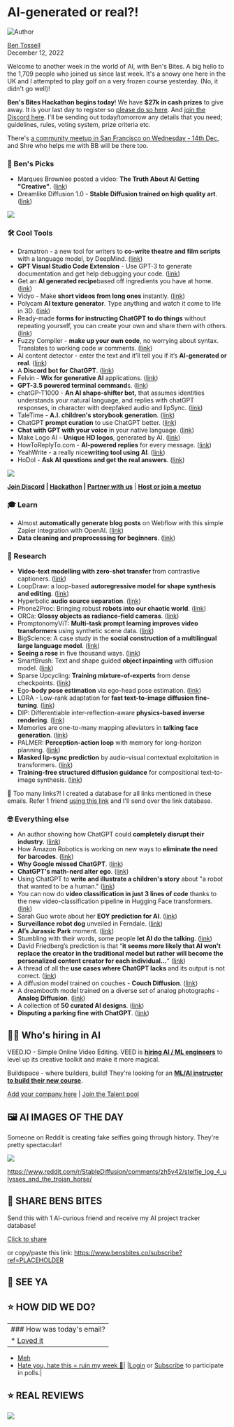 # AI-generated or real?!

![Author](https://media.beehiiv.com/cdn-cgi/image/fit=scale-down,format=auto,onerror=redirect,quality=80/uploads/user/profile_picture/fc858b4d-39e3-4be1-abf4-2b55504e21a2/thumb_uJ4UYake_400x400.jpg)

[Ben Tossell](https://www.twitter.com/bentossell)\
December 12, 2022

Welcome to another week in the world of AI, with Ben's Bites. A big hello to the 1,709 people who joined us since last week. It's a snowy one here in the UK and I attempted to play golf on a very frozen course yesterday. (No, it didn't go well)!

**Ben's Bites Hackathon begins today**! We have **$27k in cash prizes** to give away. It is your last day to register so [please do so here](https://vanilla-peach-484.notion.site/Ben-s-Bites-AI-Hackathon-27k-324b3e8b3d474a12a2e828b7ac45f9f9). And [join the Discord here](https://discord.gg/qd92NKjDdE). I'll be sending out today/tomorrow any details that you need; guidelines, rules, voting system, prize criteria etc.

There's [a community meetup in San Francisco on Wednesday - 14th Dec](https://lu.ma/sfbenbites), and Shre who helps me with BB will be there too.

### **🤌 Ben's Picks**

- Marques Brownlee posted a video: **The Truth About AI Getting "Creative"**. ([link](https://www.youtube.com/watch?v=0gNauGdOkro))
- Dreamlike Diffusion 1.0 - **Stable Diffusion trained on high quality art**. ([link](https://dreamlike.art/))

![](https://media.beehiiv.com/cdn-cgi/image/fit=scale-down,format=auto,onerror=redirect,quality=80/uploads/asset/file/299f23c0-7876-49cb-8b8a-2379839b35a6/image.png)

### **🛠️ Cool Tools**

- Dramatron - a new tool for writers to **co-write theatre and film scripts** with a language model, by DeepMind. ([link](https://twitter.com/DeepMind/status/1601237890708537344))
- **GPT Visual Studio Code Extension** - Use GPT-3 to generate documentation and get help debugging your code. ([link](https://github.com/Arrendy/gpt3-vscode-extension))
- Get an **AI generated recipe**based off ingredients you have at home. ([link](https://whatcanimaketoeat.com/))
- Vidyo - Make **short videos from long ones** instantly. ([link](https://vidyo.ai/))
- Polycam **AI texture generator**. Type anything and watch it come to life in 3D. ([link](https://poly.cam/material-generator))
- Ready-made **forms for instructing ChatGPT to do things** without repeating yourself, you can create your own and share them with others. ([link](https://showgpt.co/templates))
- Fuzzy Compiler - **make up your own code**, no worrying about syntax. Translates to working code w comments. ([link](https://twitter.com/yoheinakajima/status/1601787345921282049))
- AI content detector - enter the text and it’ll tell you if it’s **AI-generated or real**. ([link](https://huggingface.co/openai-detector/))
- A **Discord bot for ChatGPT**. ([link](https://github.com/m1guelpf/chatgpt-discord))
- Felvin - **Wix for generative AI** applications. ([link](https://felvin.com/))
- **GPT-3.5 powered terminal command**s. ([link](https://twitter.com/kevinafischer/status/1601883697061380096))
- chatGP-T1000 - **An AI shape-shifter bot,** that assumes identities understands your natural language, and replies with chatGPT responses, in character with deepfaked audio and lipSync. ([link](https://twitter.com/altryne/status/1602054507566882816))
- TaleTime - **A.I. children's storybook generation**. ([link](https://www.taletime.me/))
- ChatGPT **prompt curation** to use ChatGPT better. ([link](https://prompts.chat/))
- **Chat with GPT with your voice** in your native language. ([link](https://huggingface.co/spaces/fffiloni/whisper-to-chatGPT))
- Make Logo AI - **Unique HD logos**, generated by AI. ([link](https://makelogoai.com/))
- HowToReplyTo.com - **AI-powered replies** for every message. ([link](https://howtoreplyto.com/))
- YeahWrite - a really nice**writing tool using AI**. ([link](https://yeahwrite.io/))
- HoDoI - **Ask AI questions and get the real answers**. ([link](https://howdoi.ai/))

![](https://media.beehiiv.com/cdn-cgi/image/fit=scale-down,format=auto,onerror=redirect,quality=80/uploads/asset/file/d6ee4baa-91a3-4e25-8d01-ae6a44569673/FjpeL7NXwAI7Bvz.jpeg)

**[Join Discord](https://discord.gg/qd92NKjDdE) | [Hackathon](https://vanilla-peach-484.notion.site/Ben-s-Bites-AI-Hackathon-27k-324b3e8b3d474a12a2e828b7ac45f9f9) | [Partner with us](https://sponsor.bensbites.co/)** | [**Host or join a meetup**](https://meetups.bensbites.co/)

### **🎓 Learn**

- Almost **automatically generate blog posts** on Webflow with this simple Zapier integration with OpenAI. ([link](https://twitter.com/damidina/status/1601525621837815818))
- **Data cleaning and preprocessing for beginners**. ([link](https://www.kdnuggets.com/2019/11/data-cleaning-preprocessing-beginners.html))

### **🔬 Research**

- **Video-text modelling with zero-shot transfer** from contrastive captioners. ([link](https://arxiv.org/abs/2212.04979))
- LoopDraw: a loop-based **autoregressive model for shape synthesis and editing**. ([link](https://arxiv.org/abs/2212.04981))
- Hyperbolic **audio source separation**. ([link](https://darius522.github.io/hyperbolic-audio-sep/))
- Phone2Proc: Bringing robust **robots into our chaotic world**. ([link](https://allenai.org/project/phone2proc))
- ORCa: **Glossy objects as radiance-field cameras**. ([link](https://ktiwary2.github.io/objectsascam/))
- PromptonomyViT: **Multi-task prompt learning improves video transformers** using synthetic scene data. ([link](https://arxiv.org/abs/2212.04821))
- BigScience: A case study in the **social construction of a multilingual large language model**. ([link](https://arxiv.org/abs/2212.04960))
- **Seeing a rose** in five thousand ways. ([link](https://arxiv.org/abs/2212.04965))
- SmartBrush: Text and shape guided **object inpainting** with diffusion model. ([link](https://arxiv.org/abs/2212.05034))
- Sparse Upcycling: **Training mixture-of-experts** from dense checkpoints. ([link](https://arxiv.org/abs/2212.05055))
- Ego-**body pose estimation** via ego-head pose estimation. ([link](https://lijiaman.github.io/projects/egoego/))
- LORA - Low-rank adaptation for **fast text-to-image diffusion fine-tuning**. ([link](https://huggingface.co/spaces/ysharma/Low-rank-Adaptation))
- DIP: Differentiable inter-reflection-aware **physics-based inverse rendering**. ([link](https://denghilbert.github.io/dip/))
- Memories are one-to-many mapping alleviators in **talking face generation**. ([link](https://memoryface.github.io/))
- PALMER: **Perception-action loop** with memory for long-horizon planning. ([link](https://palmer.epfl.ch/))
- **Masked lip-sync prediction** by audio-visual contextual exploitation in transformers. ([link](https://hangz-nju-cuhk.github.io/projects/AV-CAT))
- **Training-free structured diffusion guidance** for compositional text-to-image synthesis. ([link](https://arxiv.org/abs/2212.05032))

👋 Too many links?! I created a database for all links mentioned in these emails. Refer 1 friend [using this link](https://www.bensbites.co/subscribe?ref=PLACEHOLDER) and I'll send over the link database.

### **🤓 Everything else**

- An author showing how ChatGPT could **completely disrupt their industry.** ([link](https://twitter.com/bryanblears/status/1601146805281951744))
- How Amazon Robotics is working on new ways to **eliminate the need for barcodes**. ([link](https://www.amazon.science/latest-news/how-amazon-robotics-is-working-on-new-ways-to-eliminate-the-need-for-barcodes))
- **Why Google missed ChatGPT**. ([link](https://www.bigtechnology.com/p/why-google-missed-chatgpt))
- **ChatGPT's math-nerd alter ego**. ([link](https://twitter.com/_mattneary/status/1601288879780134912))
- Using ChatGPT to **write and illustrate a children's story** about "a robot that wanted to be a human." ([link](https://twitter.com/ericzelikman/status/1600948156656537600))
- You can now do **video classification in just 3 lines of code** thanks to the new video-classification pipeline in Hugging Face transformers. ([link](https://twitter.com/_nateraw/status/1601291371591372800))
- Sarah Guo wrote about her **EOY prediction for AI**. ([link](https://twitter.com/saranormous/status/1601388294461218821))
- **Surveillance robot dog** unveiled in Ferndale. ([link](https://www.youtube.com/watch?v=9_FUMWxXEX0))
- **AI’s Jurassic Park** moment. ([link](https://garymarcus.substack.com/p/ais-jurassic-park-moment))
- Stumbling with their words, some people **let AI do the talking**. ([link](https://www.washingtonpost.com/technology/2022/12/10/chatgpt-ai-helps-written-communication/))
- David Friedberg’s prediction is that “**it seems more likely that AI won't replace the creator in the traditional model but rather will become the personalized content creator for each individual…**” ([link](https://twitter.com/friedberg/status/1601295731297775617))
- A thread of all the **use cases where ChatGPT lacks** and its output is not correct. ([link](https://twitter.com/taranjeetio/status/1601600143043620866))
- A diffusion model trained on couches - **Couch Diffusion**. ([link](https://huggingface.co/wavymulder/couch-diffusion))
- A dreambooth model trained on a diverse set of analog photographs - **Analog Diffusion**. ([link](https://huggingface.co/wavymulder/Analog-Diffusion))
- A collection of **50 curated AI designs**. ([link](https://twitter.com/javilop/status/1601521685454147589))
- **Disputing a parking fine with ChatGPT**. ([link](https://notesbylex.com/disputing-a-parking-fine-with-chatgpt.html))

## **🧑‍💻 Who's hiring in AI**

VEED.IO - Simple Online Video Editing. VEED is **[hiring AI / ML engineers](https://veed.teamtailor.com/jobs/2145526-senior-software-engineer-ai-team)** to level up its creative toolkit and make it more magical.

Buildspace - where builders, build! They're looking for an **[ML/AI instructor to build their new course](https://buildspace.so/join)**.

[Add your company here](https://bensbites.pallet.com/hire) | [Join the Talent pool](https://bensbites.pallet.com/talent/welcome?referral=true\&step=welcome\&pallet=)

## **🖼 AI IMAGES OF THE DAY**

Someone on Reddit is creating fake selfies going through history. They're pretty spectacular!

![](https://media.beehiiv.com/cdn-cgi/image/fit=scale-down,format=auto,onerror=redirect,quality=80/uploads/asset/file/1e2e5e39-1c91-4c44-a05e-c9e4401d293f/dqn67jxm9x4a1.png)

<https://www.reddit.com/r/StableDiffusion/comments/zh5y42/stelfie_log_4_ulysses_and_the_trojan_horse/>

## **🤗 SHARE BENS BITES**

Send this with 1 AI-curious friend and receive my AI project tracker database!

[Click to share](https://www.bensbites.co/subscribe?ref=PLACEHOLDER)

or copy/paste this link: https://www.bensbites.co/subscribe?ref=PLACEHOLDER

## **👋 SEE YA**

## **⭐️ HOW DID WE DO?**

||
|:---|
|### How was today's email?|
|\* [Loved it](https://www.bensbites.co/login)

- [Meh](https://www.bensbites.co/login)
- [Hate you, hate this = ruin my week 🥹](https://www.bensbites.co/login)|
  |[Login](https://www.bensbites.co/login) or [Subscribe](https://www.bensbites.co/subscribe) to participate in polls.|

## **⭐️ REAL** REVIEWS

![](https://media.beehiiv.com/cdn-cgi/image/fit=scale-down,format=auto,onerror=redirect,quality=80/uploads/asset/file/fedbeeff-a2f3-4ff2-bd78-903435701f37/Screenshot_2022-10-26_at_14.02.06.png)
